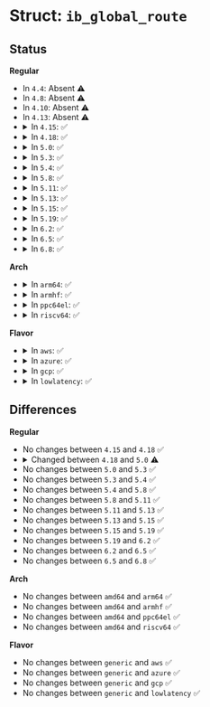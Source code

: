 # Struct: <code>ib_global_route</code>

## Status
<b>Regular</b>
<ul>
<li>
In <code>4.4</code>: Absent ⚠️
</li>
<li>
In <code>4.8</code>: Absent ⚠️
</li>
<li>
In <code>4.10</code>: Absent ⚠️
</li>
<li>
In <code>4.13</code>: Absent ⚠️
</li>
<li>
<details>
<summary>In <code>4.15</code>: ✅</summary>

```c
struct ib_global_route {
    union ib_gid dgid;
    u32 flow_label;
    u8 sgid_index;
    u8 hop_limit;
    u8 traffic_class;
};
```
</details>
</li>
<li>
<details>
<summary>In <code>4.18</code>: ✅</summary>

```c
struct ib_global_route {
    union ib_gid dgid;
    u32 flow_label;
    u8 sgid_index;
    u8 hop_limit;
    u8 traffic_class;
};
```
</details>
</li>
<li>
<details>
<summary>In <code>5.0</code>: ✅</summary>

```c
struct ib_global_route {
    const struct ib_gid_attr *sgid_attr;
    union ib_gid dgid;
    u32 flow_label;
    u8 sgid_index;
    u8 hop_limit;
    u8 traffic_class;
};
```
</details>
</li>
<li>
<details>
<summary>In <code>5.3</code>: ✅</summary>

```c
struct ib_global_route {
    const struct ib_gid_attr *sgid_attr;
    union ib_gid dgid;
    u32 flow_label;
    u8 sgid_index;
    u8 hop_limit;
    u8 traffic_class;
};
```
</details>
</li>
<li>
<details>
<summary>In <code>5.4</code>: ✅</summary>

```c
struct ib_global_route {
    const struct ib_gid_attr *sgid_attr;
    union ib_gid dgid;
    u32 flow_label;
    u8 sgid_index;
    u8 hop_limit;
    u8 traffic_class;
};
```
</details>
</li>
<li>
<details>
<summary>In <code>5.8</code>: ✅</summary>

```c
struct ib_global_route {
    const struct ib_gid_attr *sgid_attr;
    union ib_gid dgid;
    u32 flow_label;
    u8 sgid_index;
    u8 hop_limit;
    u8 traffic_class;
};
```
</details>
</li>
<li>
<details>
<summary>In <code>5.11</code>: ✅</summary>

```c
struct ib_global_route {
    const struct ib_gid_attr *sgid_attr;
    union ib_gid dgid;
    u32 flow_label;
    u8 sgid_index;
    u8 hop_limit;
    u8 traffic_class;
};
```
</details>
</li>
<li>
<details>
<summary>In <code>5.13</code>: ✅</summary>

```c
struct ib_global_route {
    const struct ib_gid_attr *sgid_attr;
    union ib_gid dgid;
    u32 flow_label;
    u8 sgid_index;
    u8 hop_limit;
    u8 traffic_class;
};
```
</details>
</li>
<li>
<details>
<summary>In <code>5.15</code>: ✅</summary>

```c
struct ib_global_route {
    const struct ib_gid_attr *sgid_attr;
    union ib_gid dgid;
    u32 flow_label;
    u8 sgid_index;
    u8 hop_limit;
    u8 traffic_class;
};
```
</details>
</li>
<li>
<details>
<summary>In <code>5.19</code>: ✅</summary>

```c
struct ib_global_route {
    const struct ib_gid_attr *sgid_attr;
    union ib_gid dgid;
    u32 flow_label;
    u8 sgid_index;
    u8 hop_limit;
    u8 traffic_class;
};
```
</details>
</li>
<li>
<details>
<summary>In <code>6.2</code>: ✅</summary>

```c
struct ib_global_route {
    const struct ib_gid_attr *sgid_attr;
    union ib_gid dgid;
    u32 flow_label;
    u8 sgid_index;
    u8 hop_limit;
    u8 traffic_class;
};
```
</details>
</li>
<li>
<details>
<summary>In <code>6.5</code>: ✅</summary>

```c
struct ib_global_route {
    const struct ib_gid_attr *sgid_attr;
    union ib_gid dgid;
    u32 flow_label;
    u8 sgid_index;
    u8 hop_limit;
    u8 traffic_class;
};
```
</details>
</li>
<li>
<details>
<summary>In <code>6.8</code>: ✅</summary>

```c
struct ib_global_route {
    const struct ib_gid_attr *sgid_attr;
    union ib_gid dgid;
    u32 flow_label;
    u8 sgid_index;
    u8 hop_limit;
    u8 traffic_class;
};
```
</details>
</li>
</ul>
<b>Arch</b>
<ul>
<li>
<details>
<summary>In <code>arm64</code>: ✅</summary>

```c
struct ib_global_route {
    const struct ib_gid_attr *sgid_attr;
    union ib_gid dgid;
    u32 flow_label;
    u8 sgid_index;
    u8 hop_limit;
    u8 traffic_class;
};
```
</details>
</li>
<li>
<details>
<summary>In <code>armhf</code>: ✅</summary>

```c
struct ib_global_route {
    const struct ib_gid_attr *sgid_attr;
    union ib_gid dgid;
    u32 flow_label;
    u8 sgid_index;
    u8 hop_limit;
    u8 traffic_class;
};
```
</details>
</li>
<li>
<details>
<summary>In <code>ppc64el</code>: ✅</summary>

```c
struct ib_global_route {
    const struct ib_gid_attr *sgid_attr;
    union ib_gid dgid;
    u32 flow_label;
    u8 sgid_index;
    u8 hop_limit;
    u8 traffic_class;
};
```
</details>
</li>
<li>
<details>
<summary>In <code>riscv64</code>: ✅</summary>

```c
struct ib_global_route {
    const struct ib_gid_attr *sgid_attr;
    union ib_gid dgid;
    u32 flow_label;
    u8 sgid_index;
    u8 hop_limit;
    u8 traffic_class;
};
```
</details>
</li>
</ul>
<b>Flavor</b>
<ul>
<li>
<details>
<summary>In <code>aws</code>: ✅</summary>

```c
struct ib_global_route {
    const struct ib_gid_attr *sgid_attr;
    union ib_gid dgid;
    u32 flow_label;
    u8 sgid_index;
    u8 hop_limit;
    u8 traffic_class;
};
```
</details>
</li>
<li>
<details>
<summary>In <code>azure</code>: ✅</summary>

```c
struct ib_global_route {
    const struct ib_gid_attr *sgid_attr;
    union ib_gid dgid;
    u32 flow_label;
    u8 sgid_index;
    u8 hop_limit;
    u8 traffic_class;
};
```
</details>
</li>
<li>
<details>
<summary>In <code>gcp</code>: ✅</summary>

```c
struct ib_global_route {
    const struct ib_gid_attr *sgid_attr;
    union ib_gid dgid;
    u32 flow_label;
    u8 sgid_index;
    u8 hop_limit;
    u8 traffic_class;
};
```
</details>
</li>
<li>
<details>
<summary>In <code>lowlatency</code>: ✅</summary>

```c
struct ib_global_route {
    const struct ib_gid_attr *sgid_attr;
    union ib_gid dgid;
    u32 flow_label;
    u8 sgid_index;
    u8 hop_limit;
    u8 traffic_class;
};
```
</details>
</li>
</ul>

## Differences
<b>Regular</b>
<ul>
<li>
No changes between <code>4.15</code> and <code>4.18</code> ✅
</li>
<li>
<details>
<summary>Changed between <code>4.18</code> and <code>5.0</code> ⚠️</summary>
<ul>
<li>
<b>Field added. </b>
<code>const struct ib_gid_attr *sgid_attr</code>
</li>
</ul>
</details>
</li>
<li>
No changes between <code>5.0</code> and <code>5.3</code> ✅
</li>
<li>
No changes between <code>5.3</code> and <code>5.4</code> ✅
</li>
<li>
No changes between <code>5.4</code> and <code>5.8</code> ✅
</li>
<li>
No changes between <code>5.8</code> and <code>5.11</code> ✅
</li>
<li>
No changes between <code>5.11</code> and <code>5.13</code> ✅
</li>
<li>
No changes between <code>5.13</code> and <code>5.15</code> ✅
</li>
<li>
No changes between <code>5.15</code> and <code>5.19</code> ✅
</li>
<li>
No changes between <code>5.19</code> and <code>6.2</code> ✅
</li>
<li>
No changes between <code>6.2</code> and <code>6.5</code> ✅
</li>
<li>
No changes between <code>6.5</code> and <code>6.8</code> ✅
</li>
</ul>
<b>Arch</b>
<ul>
<li>
No changes between <code>amd64</code> and <code>arm64</code> ✅
</li>
<li>
No changes between <code>amd64</code> and <code>armhf</code> ✅
</li>
<li>
No changes between <code>amd64</code> and <code>ppc64el</code> ✅
</li>
<li>
No changes between <code>amd64</code> and <code>riscv64</code> ✅
</li>
</ul>
<b>Flavor</b>
<ul>
<li>
No changes between <code>generic</code> and <code>aws</code> ✅
</li>
<li>
No changes between <code>generic</code> and <code>azure</code> ✅
</li>
<li>
No changes between <code>generic</code> and <code>gcp</code> ✅
</li>
<li>
No changes between <code>generic</code> and <code>lowlatency</code> ✅
</li>
</ul>
